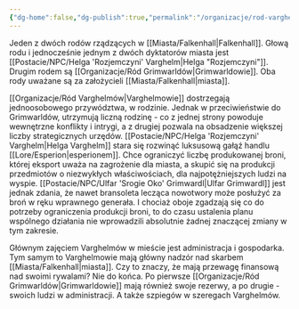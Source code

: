```yaml
---
{"dg-home":false,"dg-publish":true,"permalink":"/organizacje/rod-varghelmow/","dgPassFrontmatter":true}
---
```


Jeden z dwóch rodów rządzących w [[Miasta/Falkenhall\|Falkenhall]]. Głową rodu i jednocześnie jednym z dwóch dyktatorów miasta jest [[Postacie/NPC/Helga 'Rozjemczyni' Varghelm\|Helga "Rozjemczyni"]]. Drugim rodem są [[Organizacje/Ród Grimwarldów\|Grimwarldowie]]. Oba rody uważane są za założycieli [[Miasta/Falkenhall\|miasta]].

[[Organizacje/Ród Varghelmów\|Varghelmowie]] dostrzegają jednoosobowego przywództwa, w rodzinie. Jednak w przeciwieństwie do Grimwarldów, utrzymują liczną rodzinę - co z jednej strony powoduje wewnętrzne konflikty i intrygi, a z drugiej pozwala na obsadzenie większej liczby strategicznych urzędów. [[Postacie/NPC/Helga 'Rozjemczyni' Varghelm\|Helga Varghelm]] stara się rozwinąć luksusową gałąź handlu [[Lore/Esperion\|esperionem]]. Chce ograniczyć liczbę produkowanej broni, której eksport uważa na zagrożenie dla miasta, a skupić się na produkcji przedmiotów o niezwykłych właściwościach, dla najpotężniejszych ludzi na wyspie. [[Postacie/NPC/Ulfar 'Srogie Oko' Grimwardl\|Ulfar Grimwardl]] jest jednak zdania, że nawet bransoleta lecząca nowotwory może posłużyć za broń w ręku wprawnego generała. I chociaż oboje zgadzają się co do potrzeby ograniczenia produkcji broni, to do czasu ustalenia planu wspólnego działania nie wprowadzili absolutnie żadnej znaczącej zmiany w tym zakresie.

Głównym zajęciem Varghelmów w mieście jest administracja i gospodarka. Tym samym to Varghelmowie mają główny nadzór nad skarbem [[Miasta/Falkenhall\|miasta]]. Czy to znaczy, że mają przewagę finansową nad swoimi rywalami? Nie do końca. Po pierwsze [[Organizacje/Ród Grimwarldów\|Grimwarldowie]] mają również swoje rezerwy, a po drugie - swoich ludzi w administracji. A także szpiegów w szeregach Varghelmów.